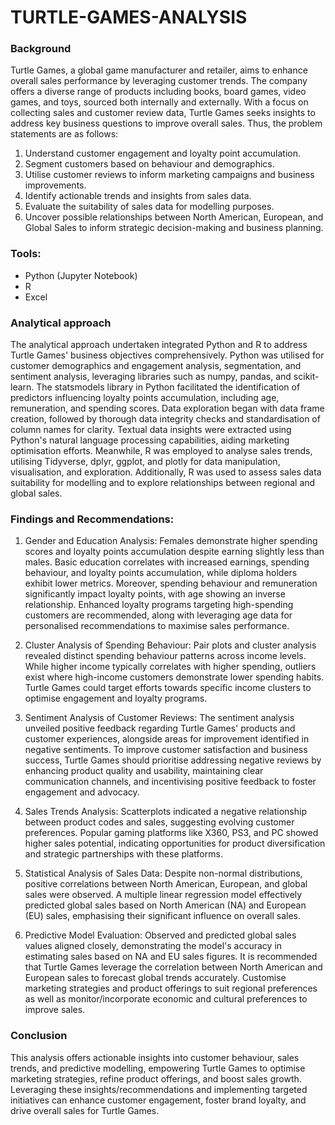 # TURTLE-GAMES-ANALYSIS

### Background

Turtle Games, a global game manufacturer and retailer, aims to enhance overall sales performance by leveraging customer trends. The company offers a diverse range of products including books, board games, video games, and toys, sourced both internally and externally. With a focus on collecting sales and customer review data, Turtle Games seeks insights to address key business questions to improve overall sales. Thus, the problem statements are as follows:
1.	Understand customer engagement and loyalty point accumulation.
2.	Segment customers based on behaviour and demographics.
3.	Utilise customer reviews to inform marketing campaigns and business improvements.
4.	Identify actionable trends and insights from sales data.
5.	Evaluate the suitability of sales data for modelling purposes.
6.	Uncover possible relationships between North American, European, and Global Sales to inform strategic decision-making and business planning.

### Tools:
- Python (Jupyter Notebook)
- R
- Excel


### Analytical approach

The analytical approach undertaken integrated Python and R to address Turtle Games' business objectives comprehensively. Python was utilised for customer demographics and engagement analysis, segmentation, and sentiment analysis, leveraging libraries such as numpy, pandas, and scikit-learn. The statsmodels library in Python facilitated the identification of predictors influencing loyalty points accumulation, including age, remuneration, and spending scores. Data exploration began with data frame creation, followed by thorough data integrity checks and standardisation of column names for clarity. Textual data insights were extracted using Python's natural language processing capabilities, aiding marketing optimisation efforts. Meanwhile, R was employed to analyse sales trends, utilising Tidyverse, dplyr, ggplot, and plotly for data manipulation, visualisation, and exploration. Additionally, R was used to assess sales data suitability for modelling and to explore relationships between regional and global sales.

### Findings and Recommendations:

1.	Gender and Education Analysis: Females demonstrate higher spending scores and loyalty points accumulation despite earning slightly less than males. Basic education correlates with increased earnings, spending behaviour, and loyalty points accumulation, while diploma holders exhibit lower metrics. Moreover, spending behaviour and remuneration significantly impact loyalty points, with age showing an inverse relationship. Enhanced loyalty programs targeting high-spending customers are recommended, along with leveraging age data for personalised recommendations to maximise sales performance. 

2.	Cluster Analysis of Spending Behaviour: Pair plots and cluster analysis revealed distinct spending behaviour patterns across income levels. While higher income typically correlates with higher spending, outliers exist where high-income customers demonstrate lower spending habits. Turtle Games could target efforts towards specific income clusters to optimise engagement and loyalty programs.

3.	Sentiment Analysis of Customer Reviews: The sentiment analysis unveiled positive feedback regarding Turtle Games' products and customer experiences, alongside areas for improvement identified in negative sentiments. To improve customer satisfaction and business success, Turtle Games should prioritise addressing negative reviews by enhancing product quality and usability, maintaining clear communication channels, and incentivising positive feedback to foster engagement and advocacy.

4.	Sales Trends Analysis: Scatterplots indicated a negative relationship between product codes and sales, suggesting evolving customer preferences. Popular gaming platforms like X360, PS3, and PC showed higher sales potential, indicating opportunities for product diversification and strategic partnerships with these platforms.

5.	Statistical Analysis of Sales Data: Despite non-normal distributions, positive correlations between North American, European, and global sales were observed. A multiple linear regression model effectively predicted global sales based on North American (NA) and European (EU) sales, emphasising their significant influence on overall sales. 

6.	Predictive Model Evaluation: Observed and predicted global sales values aligned closely, demonstrating the model's accuracy in estimating sales based on NA and EU sales figures. 
It is recommended that Turtle Games leverage the correlation between North American and European sales to forecast global trends accurately. Customise marketing strategies and product offerings to suit regional preferences as well as monitor/incorporate economic and cultural preferences to improve sales.

### Conclusion

This analysis offers actionable insights into customer behaviour, sales trends, and predictive modelling, empowering Turtle Games to optimise marketing strategies, refine product offerings, and boost sales growth. Leveraging these insights/recommendations and implementing targeted initiatives can enhance customer engagement, foster brand loyalty, and drive overall sales for Turtle Games.


